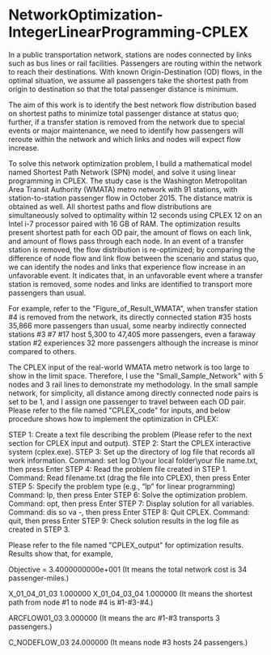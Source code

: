 # NetworkOptimization-IntegerLinearProgramming-CPLEX

In a public transportation network, stations are nodes connected by links such as bus lines or rail facilities. Passengers are routing within the network to reach their destinations. With known Origin-Destination (OD) flows, in the optimal situation, we assume all passengers take the shortest path from origin to destination so that the total passenger distance is minimum. 

The aim of this work is to identify the best network flow distribution based on shortest paths to minimize total passenger distance at status quo; further, if a transfer station is removed from the network due to special events or major maintenance, we need to identify how passengers will reroute within the network and which links and nodes will expect flow increase. 

To solve this network optimization problem, I build a mathematical model named Shortest Path Network (SPN) model, and solve it using linear programming in CPLEX. The study case is the Washington Metropolitan Area Transit Authority (WMATA) metro network with 91 stations, with station-to-station passenger flow in October 2015. The distance matrix is obtained as well. All shortest paths and flow distributions are simultaneously solved to optimality within 12 seconds using CPLEX 12 on an Intel i-7 processor paired with 16 GB of RAM. The optimization results present shortest path for each OD pair, the amount of flows on each link, and amount of flows pass through each node. In an event of a transfer station is removed, the flow distribution is re-optimized; by comparing the difference of node flow and link flow between the scenario and status quo, we can identify the nodes and links that experience flow increase in an unfavorable event. It indicates that, in an unfavorable event where a transfer station is removed, some nodes and links are identified to transport more passengers than usual.

For example, refer to the "Figure_of_Result_WMATA", when transfer station #4 is removed from the network, its directly connected station #35 hosts 35,866 more passengers than usual, some nearby indirectly connected stations #3 #7 #17 host 5,300 to 47,405 more passengers, even a faraway station #2 experiences 32 more passengers although the increase is minor compared to others.

The CPLEX input of the real-world WMATA metro network is too large to show in the limit space. Therefore, I use the "Small_Sample_Network" with 5 nodes and 3 rail lines to demonstrate my methodology. In the small sample network, for simplicity, all distance among directly connected node pairs is set to be 1, and I assign one passenger to travel between each OD pair. Please refer to the file named "CPLEX_code" for inputs, and below procedure shows how to implement the optimization in CPLEX:

STEP 1: Create a text file describing the problem (Please refer to the next section for CPLEX input and output).
STEP 2: Start the CPLEX interactive system (cplex.exe). 
STEP 3: Set up the directory of log file that records all work information. 
Command: set log D:\your local folder\your file name.txt, then press Enter
STEP 4: Read the problem file created in STEP 1.
Command: Read filename.txt (drag the file into CPLEX), then press Enter
STEP 5: Specify the problem type (e.g., “lp” for linear programming)
Command: lp, then press Enter
STEP 6: Solve the optimization problem.
Command: opt, then press Enter
STEP 7: Display solution for all variables.
Command: dis so va -, then press Enter
STEP 8: Quit CPLEX. 
Command: quit, then press Enter
STEP 9: Check solution results in the log file as created in STEP 3.

Please refer to the file named "CPLEX_output" for optimization results. Results show that, for example,

Objective = 3.4000000000e+001
(It means the total network cost is 34 passenger-miles.)

X_01_04_01_03                 1.000000
X_01_04_03_04                 1.000000
(It means the shortest path from node #1 to node #4 is #1-#3-#4.)

ARCFLOW01_03                  3.000000
(It means the arc #1-#3 transports 3 passengers.)

C_NODEFLOW_03                24.000000
(It means node #3 hosts 24 passengers.)




